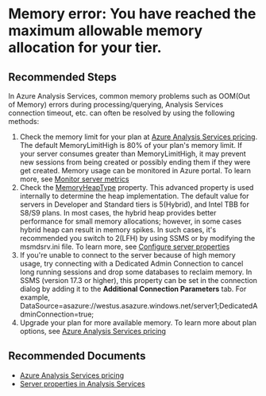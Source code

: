 <properties
    pageTitle="Memory error: You have reached the maximum allowable memory allocation for your tier."
    description="Memory error: You have reached the maximum allowable memory allocation for your tier."
    service="microsoft.analysisservices"
    resource="servers"
    authors="binf"
    resourceTags=""
    selfHelpType="resource"
    supportTopicIds=""
    productPesIds=""
    displayOrder="1"
    cloudEnvironments="MoonCake"
 />

# Memory error: You have reached the maximum allowable memory allocation for your tier.

## **Recommended Steps**

In Azure Analysis Services, common memory problems such as OOM(Out of Memory) errors during processing/querying, Analysis Services connection timeout, etc. can often be resolved by using the following methods:

1. Check the memory limit for your plan at [Azure Analysis Services pricing](https://azure.microsoft.com/pricing/details/analysis-services/). The default MemoryLimitHigh is 80% of your plan's memory limit. If your server consumes greater than MemoryLimitHigh, it may prevent new sessions from being created or possibly ending them if they were get created. Memory usage can be monitored in Azure portal. To learn more, see [Monitor server metrics](https://docs.microsoft.com/azure/analysis-services/analysis-services-monitor)
2. Check the [MemoryHeapType](https://docs.microsoft.com/sql/analysis-services/server-properties/memory-properties) property. This advanced property is used internally to determine the heap implementation. The default value for servers in Developer and Standard tiers is 5(Hybrid), and Intel TBB for S8/S9 plans. In most cases, the hybrid heap provides better performance for small memory allocations; however, in some cases hybrid heap can result in memory spikes. In such cases, it's recommended you switch to 2(LFH) by using SSMS or by modifying the msmdsrv.ini file. To learn more, see [Configure server properties](https://docs.microsoft.com/sql/analysis-services/server-properties/server-properties-in-analysis-services)
3. If you're unable to connect to the server because of high memory usage, try connecting with a Dedicated Admin Connection to cancel long running sessions and drop some databases to reclaim memory. In SSMS (version 17.3 or higher), this property can be set in the connection dialog by adding it to the **Additional Connection Parameters** tab. For example, DataSource=asazure://westus.asazure.windows.net/server1;DedicatedAdminConnection=true;
4. Upgrade your plan for more available memory. To learn more about plan options, see [Azure Analysis Services pricing](https://azure.microsoft.com/pricing/details/analysis-services/)

## **Recommended Documents**

* [Azure Analysis Services pricing](https://azure.microsoft.com/pricing/details/analysis-services/)
* [Server properties in Analysis Services](https://docs.microsoft.com/sql/analysis-services/server-properties/server-properties-in-analysis-services)
